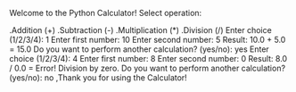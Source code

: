 Welcome to the Python Calculator!
Select operation:

.Addition (+)
.Subtraction (-)
.Multiplication (*)
.Division (/) Enter choice (1/2/3/4): 1 Enter first number: 10 Enter second number: 5 Result: 10.0 + 5.0 = 15.0 Do you want to perform another calculation? (yes/no): yes Enter choice (1/2/3/4): 4 Enter first number: 8 Enter second number: 0 Result: 8.0 / 0.0 = Error! Division by zero. Do you want to perform another calculation? (yes/no): no ,Thank you for using the Calculator!
